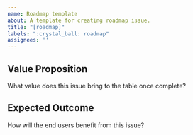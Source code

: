 ```yaml
---
name: Roadmap template
about: A template for creating roadmap issue.
title: "[roadmap]"
labels: ":crystal_ball: roadmap"
assignees: ''
---
```


## Value Proposition
What value does this issue bring to the table once complete?

## Expected Outcome
How will the end users benefit from this issue?
